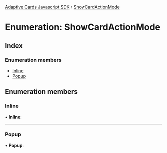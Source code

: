 [Adaptive Cards Javascript SDK](../README.md) › [ShowCardActionMode](showcardactionmode.md)

# Enumeration: ShowCardActionMode

## Index

### Enumeration members

* [Inline](showcardactionmode.md#inline)
* [Popup](showcardactionmode.md#popup)

## Enumeration members

###  Inline

• **Inline**:

___

###  Popup

• **Popup**:
